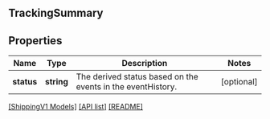 ## TrackingSummary

## Properties

Name | Type | Description | Notes
------------ | ------------- | ------------- | -------------
**status** | **string** | The derived status based on the events in the eventHistory. | [optional]

[[ShippingV1 Models]](../) [[API list]](../../Api) [[README]](../../../README.md)
